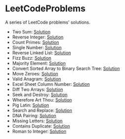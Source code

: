 # LeetCodeProblems

A series of LeetCode problems' solutions.

- Two Sum: [Solution](https://github.com/guvarallo/LeetCodeProblems/blob/master/JavaScript/two-sum.js)
- Reverse Integer: [Solution](https://github.com/guvarallo/LeetCodeProblems/blob/master/JavaScript/reverse-integer.js)
- Count Primes: [Solution](https://github.com/guvarallo/LeetCodeProblems/blob/master/JavaScript/count-primes.js)
- Single Number: [Solution](https://github.com/guvarallo/LeetCodeProblems/blob/master/JavaScript/single-number.js)
- Reverse Linked List: [Solution](https://github.com/guvarallo/LeetCodeProblems/blob/master/JavaScript/reverse-linked-list.js)
- Fizz Buzz: [Solution](https://github.com/guvarallo/LeetCodeProblems/blob/master/JavaScript/fizz-buzz.js)
- Majority Element: [Solution](https://github.com/guvarallo/LeetCodeProblems/blob/master/JavaScript/majority-element.js)
- Convert Sorted Array to Binary Search Tree: [Solution](https://github.com/guvarallo/LeetCodeProblems/blob/master/JavaScript/convert-sorted-array-to-binary-search-tree.js)
- Move Zeroes: [Solution](https://github.com/guvarallo/LeetCodeProblems/blob/master/JavaScript/move-zeroes.js)
- Valid Anagram: [Solution](https://github.com/guvarallo/LeetCodeProblems/blob/master/JavaScript/valid-anagram.js)
- Excel Sheet Column Number: [Solution](https://github.com/guvarallo/LeetCodeProblems/blob/master/JavaScript/excel-sheet-column-number.js)
- Diff Two Arrays: [Solution](https://github.com/guvarallo/LeetCodeProblems/blob/master/JavaScript/diff-two-arrays.js)
- Seek and Destroy: [Solution](https://github.com/guvarallo/LeetCodeProblems/blob/master/JavaScript/seek-and-destroy.js)
- Wherefore Art Thou: [Solution](https://github.com/guvarallo/LeetCodeProblems/blob/master/JavaScript/wherefore-art-thou.js)
- Pig Latin: [Solution](https://github.com/guvarallo/LeetCodeProblems/blob/master/JavaScript/pig-latin.js)
- Search and Replace: [Solution](https://github.com/guvarallo/LeetCodeProblems/blob/master/JavaScript/search-and-replace.js)
- DNA Pairing: [Solution](https://github.com/guvarallo/LeetCodeProblems/blob/master/JavaScript/dna-pairing.js)
- Missing Letters: [Solution](https://github.com/guvarallo/LeetCodeProblems/blob/master/JavaScript/missing-letters.js)
- Contains Duplicate: [Solution](https://github.com/guvarallo/LeetCodeProblems/blob/master/JavaScript/contains-duplicate.js)
- Roman to Integer: [Solution](https://github.com/guvarallo/LeetCodeProblems/blob/master/JavaScript/roman-to-integer.js)
